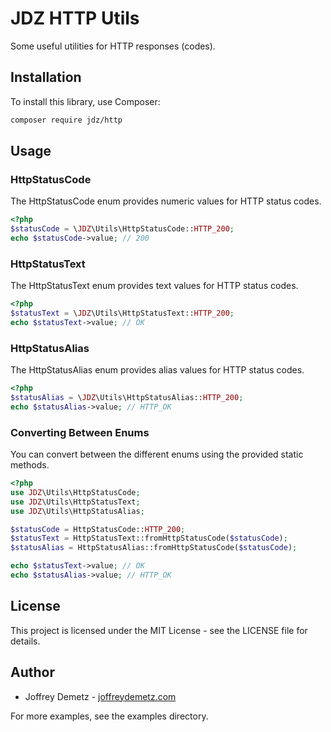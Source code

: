 # JDZ HTTP Utils

Some useful utilities for HTTP responses (codes).

## Installation

To install this library, use Composer:

```sh
composer require jdz/http
```

## Usage

### HttpStatusCode
The HttpStatusCode enum provides numeric values for HTTP status codes.

```php
<?php
$statusCode = \JDZ\Utils\HttpStatusCode::HTTP_200;
echo $statusCode->value; // 200
```

### HttpStatusText
The HttpStatusText enum provides text values for HTTP status codes.

```php
<?php
$statusText = \JDZ\Utils\HttpStatusText::HTTP_200;
echo $statusText->value; // OK
```

### HttpStatusAlias
The HttpStatusAlias enum provides alias values for HTTP status codes.

```php
<?php
$statusAlias = \JDZ\Utils\HttpStatusAlias::HTTP_200;
echo $statusAlias->value; // HTTP_OK
```

### Converting Between Enums
You can convert between the different enums using the provided static methods.

```php
<?php
use JDZ\Utils\HttpStatusCode;
use JDZ\Utils\HttpStatusText;
use JDZ\Utils\HttpStatusAlias;

$statusCode = HttpStatusCode::HTTP_200;
$statusText = HttpStatusText::fromHttpStatusCode($statusCode);
$statusAlias = HttpStatusAlias::fromHttpStatusCode($statusCode);

echo $statusText->value; // OK
echo $statusAlias->value; // HTTP_OK
```

## License

This project is licensed under the MIT License - see the LICENSE file for details.

## Author

- Joffrey Demetz - [joffreydemetz.com](https://joffreydemetz.com)

For more examples, see the examples directory.

